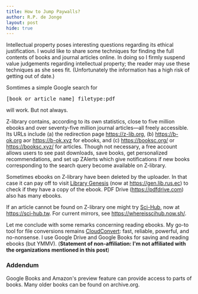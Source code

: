 ```yaml
---
title: How to Jump Paywalls?
author: R.P. de Jonge
layout: post
hide: true
---
```

<p>Intellectual property poses interesting questions regarding its ethical justification. I would like to share some techniques for finding the full contents of books and journal articles online. In doing so I firmly suspend value judgements regarding intellectual property; the reader may use these techniques as she sees fit. (Unfortunately the information has a high risk of getting out of date.)</p>

<p>Somtimes a simple Google search for <pre>[book or article name] filetype:pdf</pre> will work. But not always.</p>

<p>Z-library contains, according to its own statistics, close to five million ebooks and over seventy-five million journal articles&mdash;all freely accessible. Its URLs include (a) the redirection page <a href="https://z-lib.org">https://z-lib.org</a>, (b) <a href="https://b-ok.org">https://b-ok.org</a> aor <a href="https://b-ok.xyz">https://b-ok.xyz</a> for ebooks, and (c) <a href="https://booksc.org/">https://booksc.org/</a> or <a href="https://booksc.xyz/">https://booksc.xyz/</a> for articles. Though not necessary, a free account allows users to see past downloads, save books, get personalized recommendations, and set up ZAlerts which give notifications if new books corresponding to the search query become available on Z-library.</p>

<p>Sometimes ebooks on Z-library have been deleted by the uploader. In that case it can pay off to visit <a href="https://www.wikiwand.com/en/Library_Genesis">Library Genesis</a> (now at <a href="https://gen.lib.rus.ec">https://gen.lib.rus.ec</a>) to check if they have a copy of the ebook. PDF Drive (<a href="https://pdfdrive.com">https://pdfdrive.com</a>) also has many ebooks.</p>

<p>If an article cannot be found on Z-library one might try <a href="https://www.wikiwand.com/en/Sci-Hub">Sci-Hub</a>, now at <a href="https://sci-hub.tw">https://sci-hub.tw</a>. For current mirrors, see <a href="https://whereisscihub.now.sh/">https://whereisscihub.now.sh/</a>.</p>

<p>Let me conclude with some remarks concerning reading ebooks. My go-to tool for file conversions remains <a href="https://cloudconvert.com">CloudConvert</a>: fast, reliable, powerful, and no-nonsense. I use Google Drive and Google Books for saving and reading ebooks (but YMMV). (<b>Statement of non-affiliation: I'm not affiliated with the organizations mentioned in this post</b>)</p>

<h3>Addendum</h3>
<p>Google Books and Amazon's preview feature can provide access to parts of books. Many older books can be found on archive.org.</p>
